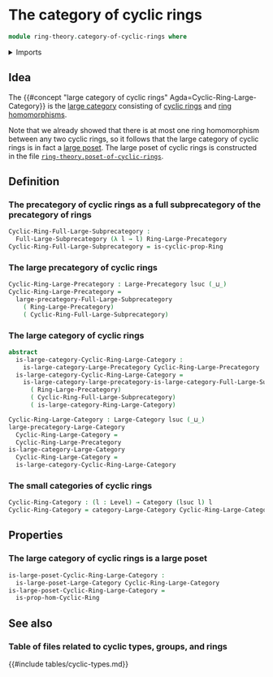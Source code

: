 # The category of cyclic rings

```agda
module ring-theory.category-of-cyclic-rings where
```

<details><summary>Imports</summary>

```agda
open import category-theory.categories
open import category-theory.full-large-subprecategories
open import category-theory.large-categories
open import category-theory.large-precategories

open import foundation.universe-levels

open import order-theory.large-posets

open import ring-theory.category-of-rings
open import ring-theory.cyclic-rings
open import ring-theory.homomorphisms-cyclic-rings
open import ring-theory.precategory-of-rings
```

</details>

## Idea

The
{{#concept "large category of cyclic rings" Agda=Cyclic-Ring-Large-Category}} is
the [large category](category-theory.large-categories.md) consisting of
[cyclic rings](ring-theory.cyclic-rings.md) and
[ring homomorphisms](ring-theory.homomorphisms-cyclic-rings.md).

Note that we already showed that there is at most one ring homomorphism between
any two cyclic rings, so it follows that the large category of cyclic rings is
in fact a [large poset](order-theory.large-posets.md). The large poset of cyclic
rings is constructed in the file
[`ring-theory.poset-of-cyclic-rings`](ring-theory.poset-of-cyclic-rings.md).

## Definition

### The precategory of cyclic rings as a full subprecategory of the precategory of rings

```agda
Cyclic-Ring-Full-Large-Subprecategory :
  Full-Large-Subprecategory (λ l → l) Ring-Large-Precategory
Cyclic-Ring-Full-Large-Subprecategory = is-cyclic-prop-Ring
```

### The large precategory of cyclic rings

```agda
Cyclic-Ring-Large-Precategory : Large-Precategory lsuc (_⊔_)
Cyclic-Ring-Large-Precategory =
  large-precategory-Full-Large-Subprecategory
    ( Ring-Large-Precategory)
    ( Cyclic-Ring-Full-Large-Subprecategory)
```

### The large category of cyclic rings

```agda
abstract
  is-large-category-Cyclic-Ring-Large-Category :
    is-large-category-Large-Precategory Cyclic-Ring-Large-Precategory
  is-large-category-Cyclic-Ring-Large-Category =
    is-large-category-large-precategory-is-large-category-Full-Large-Subprecategory
      ( Ring-Large-Precategory)
      ( Cyclic-Ring-Full-Large-Subprecategory)
      ( is-large-category-Ring-Large-Category)

Cyclic-Ring-Large-Category : Large-Category lsuc (_⊔_)
large-precategory-Large-Category
  Cyclic-Ring-Large-Category =
  Cyclic-Ring-Large-Precategory
is-large-category-Large-Category
  Cyclic-Ring-Large-Category =
  is-large-category-Cyclic-Ring-Large-Category
```

### The small categories of cyclic rings

```agda
Cyclic-Ring-Category : (l : Level) → Category (lsuc l) l
Cyclic-Ring-Category = category-Large-Category Cyclic-Ring-Large-Category
```

## Properties

### The large category of cyclic rings is a large poset

```agda
is-large-poset-Cyclic-Ring-Large-Category :
  is-large-poset-Large-Category Cyclic-Ring-Large-Category
is-large-poset-Cyclic-Ring-Large-Category =
  is-prop-hom-Cyclic-Ring
```

## See also

### Table of files related to cyclic types, groups, and rings

{{#include tables/cyclic-types.md}}

